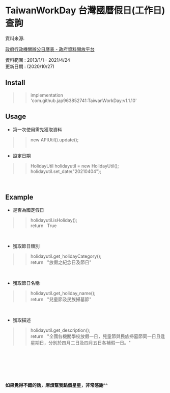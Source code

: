 # TaiwanWorkDay 台灣國曆假日(工作日)查詢
資料來源:

[政府行政機關辦公日曆表 - 政府資料開放平台](https://data.gov.tw/dataset/26557)

資料範圍 : 
2013/1/1 - 2021/4/24 <br>
更新日期 : (2020/10/27)
</br>
## Install
>>  implementation 'com.github.jap963852741:TaiwanWorkDay:v1.1.10'


## Usage
- 第一次使用需先獲取資料
>>new APIUtil().update();
<br></br>
- 設定日期
>>HolidayUtil holidayutil = new HolidayUtil();<br>
>>holidayutil.set_date("20210404");
</br>


## Example
- 是否為國定假日
>> holidayutil.isHoliday();<br>
>>return &nbsp; True
</br>

- 獲取節日類別
>> holidayutil.get_holidayCategory();<br>
>> return &nbsp; "放假之紀念日及節日"
</br>

- 獲取節日名稱
>> holidayutil.get_holiday_name();<br>
>> return &nbsp; "兒童節及民族掃墓節"
</br>

- 獲取描述
>> holidayutil.get_description();<br>
>> return &nbsp; "全國各機關學校放假一日，兒童節與民族掃墓節同一日且逢星期日，分別於四月二日及四月五日各補假一日。"
</br>
<br></br><br></br>

<Strong>如果覺得不錯的話，麻煩幫我點個星星，非常感謝^^</Strong>
